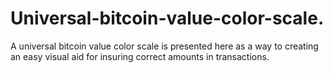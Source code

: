 # Universal-bitcoin-value-color-scale.
A universal bitcoin value color scale is presented here as a way to creating an easy visual aid for insuring correct amounts in transactions.  
